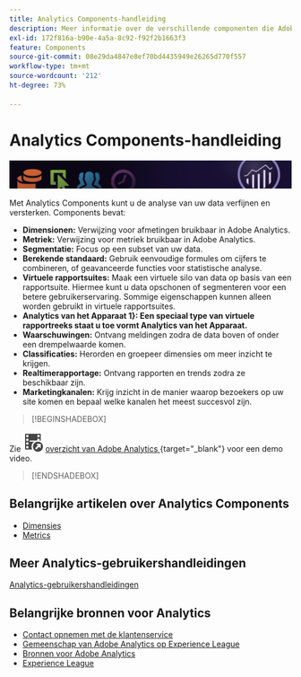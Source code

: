 ```yaml
---
title: Analytics Components-handleiding
description: Meer informatie over de verschillende componenten die Adobe Analytics biedt.
exl-id: 172f816a-b90e-4a5a-8c92-f92f2b1663f3
feature: Components
source-git-commit: 08e29da4847e8ef70bd4435949e26265d770f557
workflow-type: tm+mt
source-wordcount: '212'
ht-degree: 73%

---
```


# Analytics Components-handleiding

![Banner](../../assets/doc_banner_components.png)

Met Analytics Components kunt u de analyse van uw data verfijnen en versterken. Components bevat:

* **Dimensionen:** Verwijzing voor afmetingen bruikbaar in Adobe Analytics.
* **Metriek:** Verwijzing voor metriek bruikbaar in Adobe Analytics.
* **Segmentatie:** Focus op een subset van uw data.
* **Berekende standaard:** Gebruik eenvoudige formules om cijfers te combineren, of geavanceerde functies voor statistische analyse.
* **Virtuele rapportsuites:** Maak een virtuele silo van data op basis van een rapportsuite. Hiermee kunt u data opschonen of segmenteren voor een betere gebruikerservaring. Sommige eigenschappen kunnen alleen worden gebruikt in virtuele rapportsuites.
* **Analytics van het Apparaat 1&rbrace;: Een speciaal type van virtuele rapportreeks staat u toe vormt Analytics van het Apparaat.**
* **Waarschuwingen:** Ontvang meldingen zodra de data boven of onder een drempelwaarde komen.
* **Classificaties:** Herorden en groepeer dimensies om meer inzicht te krijgen.
* **Realtimerapportage:** Ontvang rapporten en trends zodra ze beschikbaar zijn.
* **Marketingkanalen:** Krijg inzicht in de manier waarop bezoekers op uw site komen en bepaal welke kanalen het meest succesvol zijn.


>[!BEGINSHADEBOX]

Zie ![ VideoCheckedOut ](/help/assets/icons/VideoCheckedOut.svg) [ overzicht van Adobe Analytics ](https://video.tv.adobe.com/v/27429?quality=12&learn=on){target="_blank"} voor een demo video.

>[!ENDSHADEBOX]


## Belangrijke artikelen over Analytics Components

* [Dimensies](dimensions/overview.md)
* [Metrics](metrics/overview.md)

## Meer Analytics-gebruikershandleidingen

[Analytics-gebruikershandleidingen](https://experienceleague.adobe.com/docs/analytics.html)

## Belangrijke bronnen voor Analytics

* [Contact opnemen met de klantenservice](https://experienceleague.adobe.com/?support-solution=Analytics&amp;lang=nl#support)
* [ Gemeenschap van Adobe Analytics op Experience League ](https://experienceleaguecommunities.adobe.com/t5/adobe-analytics/ct-p/adobe-analytics-community)
* [Bronnen voor Adobe Analytics](https://experienceleaguecommunities.adobe.com/t5/adobe-analytics-discussions/adobe-analytics-resources/m-p/276666)
* [Experience League](https://landing.adobe.com/experience-league/)
